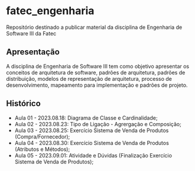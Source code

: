 # fatec_engenharia

 Repositório destinado a publicar material da disciplina de Engenharia de Software III da Fatec

## Apresentação

A disciplina de Engenharia de Software III tem como objetivo apresentar os conceitos de arquitetura de software, padrões de arquitetura, padrões de distribuição, modelos de representação de arquitetura, processo de desenvolvimento, mapeamento para implementação e padrões de projeto.

## Histórico

- Aula 01 - 2023.08.18: Diagrama de Classe e Cardinalidade;
- Aula 02 - 2023.08.23: Tipo de Ligação - Agrergação e Composição;
- Aula 03 - 2023.08.25: Exercício Sistema de Venda de Produtos (Compra/Fornecedor);
- Aula 04 - 2023.08.30: Exercício Sistema de Venda de Produtos (Atributos e Métodos);
- Aula 05 - 2023.09.01: Atividade e Dúvidas (Finalização Exercício Sistema de Venda de Produtos);